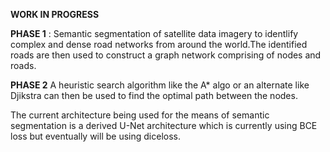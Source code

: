**WORK IN PROGRESS**

**PHASE 1** : Semantic segmentation of satellite data imagery to identlify complex and dense road networks from around the world.The identified roads are then used to construct a graph network comprising of nodes and roads.


**PHASE 2** A heuristic search algorithm like the A* algo or an alternate like Djikstra can then be used to find the optimal path between the nodes.

The current architecture being used for the means of semantic segmentation is a derived U-Net architecture which is currently using BCE loss but eventually will be using diceloss.


